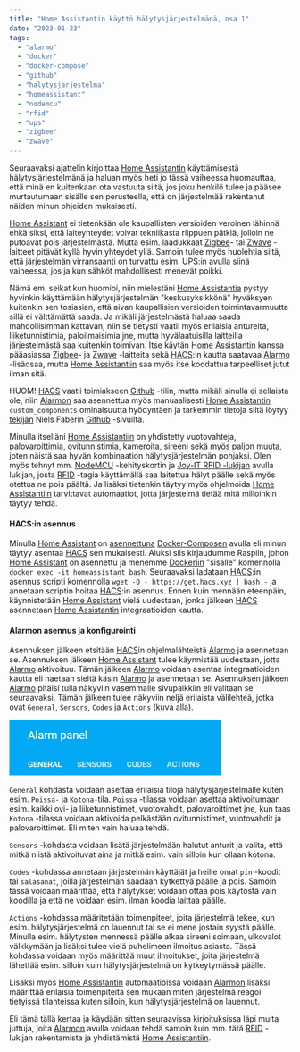 ```yaml
---
title: "Home Assistantin käyttö hälytysjärjestelmänä, osa 1"
date: "2023-01-23"
tags: 
  - "alarmo"
  - "docker"
  - "docker-compose"
  - "github"
  - "halytysjarjestelma"
  - "homeassistant"
  - "nodemcu"
  - "rfid"
  - "ups"
  - "zigbee"
  - "zwave"
---
```


Seuraavaksi ajattelin kirjoittaa [Home Assistantin](https://www.home-assistant.io/) käyttämisestä hälytysjärjestelmänä ja haluan myös heti jo tässä vaiheessa huomauttaa, että minä en kuitenkaan ota vastuuta siitä, jos joku henkilö tulee ja pääsee murtautumaan sisälle sen perusteella, että on järjestelmää rakentanut näiden minun ohjeiden mukaisesti.

[Home Assistant](https://www.home-assistant.io/) ei tietenkään ole kaupallisten versioiden veroinen lähinnä ehkä siksi, että laiteyhteydet voivat tekniikasta riippuen pätkiä, jolloin ne putoavat pois järjestelmästä. Mutta esim. laadukkaat [Zigbee](https://en.wikipedia.org/wiki/ZigBee)\- tai [Zwave](https://en.wikipedia.org/wiki/Z-Wave) -laitteet pitävät kyllä hyvin yhteydet yllä. Samoin tulee myös huolehtia siitä, että järjestelmän virransaanti on turvattu esim. [UPS](#post/uuden-upsin-kayttoonotto-ja-nutin-asennuksen-kertaus):in avulla siinä vaiheessa, jos ja kun sähköt mahdollisesti menevät poikki.

Nämä em. seikat kun huomioi, niin mielestäni [Home Assistantia](https://www.home-assistant.io/) pystyy hyvinkin käyttämään hälytysjärjestelmän "keskusyksikkönä" hyväksyen kuitenkin sen tosiasian, että aivan kaupallisien versioiden toimintavarmuutta sillä ei välttämättä saada. Ja mikäli järjestelmästä haluaa saada mahdollisimman kattavan, niin se tietysti vaatii myös erilaisia antureita, liiketunnistimia, paloilmaisimia jne, mutta hyvälaatuisilla laitteilla järjestelmästä saa kuitenkin toimivan. Itse käytän [Home Assistantin](https://www.home-assistant.io/) kanssa pääasiassa [Zigbee](https://en.wikipedia.org/wiki/ZigBee)\- ja [Zwave](https://en.wikipedia.org/wiki/Z-Wave) -laitteita sekä [HACS](https://hacs.xyz/):in kautta saatavaa [Alarmo](https://github.com/nielsfaber/alarmo) -lisäosaa, mutta [Home Assistantiin](https://www.home-assistant.io/) saa myös itse koodattua tarpeelliset jutut ilman sitä.

HUOM! [HACS](https://hacs.xyz/) vaatii toimiakseen [Github](https://github.com/) -tilin, mutta mikäli sinulla ei sellaista ole, niin [Alarmon](https://github.com/nielsfaber/alarmo) saa asennettua myös manuaalisesti [Home Assistantin](https://www.home-assistant.io/) `custom_components` ominaisuutta hyödyntäen ja tarkemmin tietoja siitä löytyy [tekijän](https://github.com/nielsfaber/alarmo) Niels Faberin [Github](https://github.com/) -sivuilta.

Minulla itselläni [Home Assistantiin](https://www.home-assistant.io/) on yhdistetty vuotovahteja, palovaroittimia, ovitunnistimia, kameroita, sireeni sekä myös paljon muuta, joten näistä saa hyvän kombinaation hälytysjärjestelmän pohjaksi. Olen myös tehnyt mm. [NodeMCU](https://www.nodemcu.com/index_en.html) -kehityskortin ja [Joy-IT RFID -lukijan](https://joy-it.net/en/products/SBC-RFID-RC522) avulla lukijan, josta [RFID](https://en.wikipedia.org/wiki/RFID) -tagia käyttämällä saa laitettua hälyt päälle sekä myös otettua ne pois päältä. Ja lisäksi tietenkin täytyy myös ohjelmoida [Home Assistantiin](https://www.home-assistant.io/) tarvittavat automaatiot, jotta järjestelmä tietää mitä milloinkin täytyy tehdä.

#### HACS:in asennus

Minulla [Home Assistant](https://www.home-assistant.io/) on [asennettuna](#post/home-assistantin-asennus-docker-composen-avulla) [Docker-Composen](https://docs.docker.com/compose/) avulla eli minun täytyy asentaa [HACS](https://hacs.xyz/) sen mukaisesti. Aluksi siis kirjaudumme Raspiin, johon [Home Assistant](https://www.home-assistant.io/) on asennettu ja menemme [Dockeriin](https://www.docker.com/) "sisälle" komennolla `docker exec -it homeassistant bash`. Seuraavaksi ladataan [HACS](https://hacs.xyz/):in asennus scripti komennolla `wget -O - https://get.hacs.xyz | bash -` ja annetaan scriptin hoitaa [HACS](https://hacs.xyz/):in asennus. Ennen kuin mennään eteenpäin, käynnistetään [Home Assistant](https://www.home-assistant.io/) vielä uudestaan, jonka jälkeen [HACS](https://hacs.xyz/) asennetaan [Home Assistantin](https://www.home-assistant.io/) integraatioiden kautta.

#### Alarmon asennus ja konfigurointi

Asennuksen jälkeen etsitään [HACS](https://hacs.xyz/)in ohjelmalähteistä [Alarmo](https://github.com/nielsfaber/alarmo) ja asennetaan se. Asennuksen jälkeen [Home Assistant](https://www.home-assistant.io/) tulee käynnistää uudestaan, jotta [Alarmo](https://github.com/nielsfaber/alarmo) aktivoituu. Tämän jälkeen [Alarmo](https://github.com/nielsfaber/alarmo) voidaan asentaa integraatioiden kautta eli haetaan sieltä käsin [Alarmo](https://github.com/nielsfaber/alarmo) ja asennetaan se. Asennuksen jälkeen [Alarmo](https://github.com/nielsfaber/alarmo) pitäisi tulla näkyviin vasemmalle sivupalkkiin eli valitaan se seuraavaksi. Tämän jälkeen tulee näkyviin neljä erilaista välilehteä, jotka ovat `General`, `Sensors`, `Codes` ja `Actions` (kuva alla).

![](/images/home-assistantin-kaytto-halytysjarjestelmana-osa-1/kuva1.webp)

`General` kohdasta voidaan asettaa erilaisia tiloja hälytysjärjestelmälle kuten esim. `Poissa-` ja `Kotona-`tila. `Poissa` -tilassa voidaan asettaa aktivoitumaan esim. kaikki ovi- ja liiketunnistimet, vuotovahdit, palovaroittimet jne, kun taas `Kotona` -tilassa voidaan aktivoida pelkästään ovitunnistimet, vuotovahdit ja palovaroittimet. Eli miten vain haluaa tehdä.

`Sensors` -kohdasta voidaan lisätä järjestelmään halutut anturit ja valita, että mitkä niistä aktivoituvat aina ja mitkä esim. vain silloin kun ollaan kotona.

`Codes` -kohdassa annetaan järjestelmän käyttäjät ja heille omat `pin` -koodit tai `salasanat`, joilla järjestelmän saadaan kytkettyä päälle ja pois. Samoin tässä voidaan määrittää, että hälytykset voidaan ottaa pois käytöstä vain koodilla ja että ne voidaan esim. ilman koodia laittaa päälle.

`Actions` -kohdassa määritetään toimenpiteet, joita järjestelmä tekee, kun esim. hälytysjärjestelmä on lauennut tai se ei mene jostain syystä päälle. Minulla esim. hälytysten mennessä päälle alkaa sireeni soimaan, ulkovalot välkkymään ja lisäksi tulee vielä puhelimeen ilmoitus asiasta. Tässä kohdassa voidaan myös määrittää muut ilmoitukset, joita järjestelmä lähettää esim. silloin kuin hälytysjärjestelmä on kytkeytymässä päälle.

Lisäksi myös [Home Assistantin](https://www.home-assistant.io/) automaatioissa voidaan [Alarmon](https://github.com/nielsfaber/alarmo) lisäksi määrittää erilaisia toimenpiteitä sen mukaan miten järjestelmä reagoi tietyissä tilanteissa kuten silloin, kun hälytysjärjestelmä on lauennut.

Eli tämä tällä kertaa ja käydään sitten seuraavissa kirjoituksissa läpi muita juttuja, joita [Alarmon](https://github.com/nielsfaber/alarmo) avulla voidaan tehdä samoin kuin mm. tätä [RFID](https://en.wikipedia.org/wiki/RFID) -lukijan rakentamista ja yhdistämistä [Home Assistantiin](https://www.home-assistant.io/).


